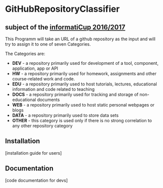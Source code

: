 # GitHubRepositoryClassifier

## subject of the [informatiCup 2016/2017](https://github.com/InformatiCup/InformatiCup2017/)

This Programm will take an URL of a github repository as the input and will try to assign it to one of seven Categories.

The Categories are:
* **DEV** - a repository primarily used for development of a tool, component, application, app or API
* **HW** - a repository primarily used for homework, assignments and other course-related work and code.
* **EDU** - a repository primarily used to host tutorials, lectures, educational information and code related to teaching
* **DOCS** - a repository primarily used for tracking and storage of non-educational documents
* **WEB** - a repository primarily used to host static personal webpages or blogs
* **DATA** - a repository primarily used to store data sets
* **OTHER** - this category is used only if there is no strong correlation to any other repository category


## Installation

[installation guide for users]

## Documentation

[code documentation for devs]


